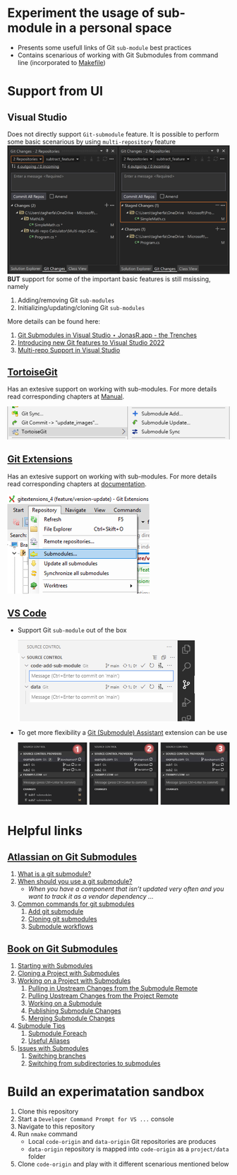 # Experiment the usage of sub-module in a personal space
- Presents some usefull links of Git `sub-module` best practices
- Contains scenarious of working with Git Submodules from command line (incorporated to [Makefile](Makefile))

# Support from UI

## Visual Studio
Does not directly support `Git-submodule` feature. It is possible to perform some basic scenarious by using `multi-repository` feature
    ![multi-repo](pics/MultiRepo-GitChanges-1-768x443.png)
**BUT** support for some of the important basic features is still msissing, namely
  1. Adding/removing Git `sub-modules`
  2. Initializing/updating/cloning Git `sub-modules`

More details can be found here:
1. [Git Submodules in Visual Studio ⋆ JonasR.app - the Trenches](https://jonasr.app/2020/04/vs-git-subm/)
1. [Introducing new Git features to Visual Studio 2022](https://devblogs.microsoft.com/visualstudio/introducing-new-git-features-to-visual-studio-2022/)
1. [Multi-repo Support in Visual Studio](https://devblogs.microsoft.com/visualstudio/multi-repo-support-in-visual-studio/)
## [TortoiseGit](https://tortoisegit.org/)

Has an extesive support on working with sub-modules. For more details read corresponding chapters at [Manual](https://tortoisegit.org/docs/tortoisegit/tgit-dug-submodules.html).

![Git Submodule context menu](pics/ContextMenuSubmodules.png)

## [Git Extensions](https://git-extensions-documentation.readthedocs.io/en/release-3.4/index.html)

Has an extesive support on working with sub-modules. For more details read corresponding chapters at [documentation](https://git-extensions-documentation.readthedocs.io/en/release-3.4/submodules).

![Git Submodule main menu](pics/submodules-ext.png)

## [VS Code](https://code.visualstudio.com/)
- Support Git `sub-module` out of the box

    ![vscode-out-of-the-box](pics/vscode-submodule.png)

- To get more flexibility a [Git (Submodule) Assistant](https://marketplace.visualstudio.com/items?itemName=ivanhofer.git-assistant) extension can be use

    ![vscode-extension](pics/update_submodules.png)

# Helpful links

## [Atlassian on Git Submodules](https://www.atlassian.com/git/tutorials/git-submodule)

1. [What is a git submodule?](https://www.atlassian.com/git/tutorials/git-submodule#:~:text=What%20is%20a%20git%20submodule%3F)
2. [When should you use a git submodule?](https://www.atlassian.com/git/tutorials/git-submodule#:~:text=When%20should%20you%20use%20a%20git%20submodule%3F)
   - _When you have a component that isn’t updated very often and you want to track it as a vendor dependency ..._
3. [Common commands for git submodules](https://www.atlassian.com/git/tutorials/git-submodule#:~:text=Common%20commands%20for%20git%20submodules)
   1. [Add git submodule](https://www.atlassian.com/git/tutorials/git-submodule#:~:text=for%20git%20submodules-,Add%20git%20submodule,-The)
   2. [Cloning git submodules](https://www.atlassian.com/git/tutorials/git-submodule#:~:text=Cloning%20git%20submodules)
   3. [Submodule workflows](https://www.atlassian.com/git/tutorials/git-submodule#:~:text=you%20are%20doing.-,Submodule%20workflows,-Once%20submodules%20are)
## [Book on Git Submodules](https://git-scm.com/book/en/v2/Git-Tools-Submodules)

1. [Starting with Submodules](https://git-scm.com/book/en/v2/Git-Tools-Submodules#:~:text=Starting%20with%20Submodules)
2. [Cloning a Project with Submodules](https://git-scm.com/book/en/v2/Git-Tools-Submodules#:~:text=Cloning%20a%20Project%20with%20Submodules)
3. [Working on a Project with Submodules](https://git-scm.com/book/en/v2/Git-Tools-Submodules#:~:text=Working%20on%20a%20Project%20with%20Submodules)
   1. [Pulling in Upstream Changes from the Submodule Remote](https://git-scm.com/book/en/v2/Git-Tools-Submodules#:~:text=Pulling%20in%20Upstream%20Changes%20from%20the%20Submodule%20Remote)
   2. [Pulling Upstream Changes from the Project Remote](https://git-scm.com/book/en/v2/Git-Tools-Submodules#:~:text=Pulling%20Upstream%20Changes%20from%20the%20Project%20Remote)
   3. [Working on a Submodule](https://git-scm.com/book/en/v2/Git-Tools-Submodules#:~:text=Working%20on%20a%20Submodule)
   4. [Publishing Submodule Changes](https://git-scm.com/book/en/v2/Git-Tools-Submodules#:~:text=Publishing%20Submodule%20Changes)
   5. [Merging Submodule Changes](https://git-scm.com/book/en/v2/Git-Tools-Submodules#:~:text=Merging%20Submodule%20Changes)
4. [Submodule Tips](https://git-scm.com/book/en/v2/Git-Tools-Submodules#:~:text=when%20you%E2%80%99re%20done.-,Submodule%20Tips,-There%20are%20a)
   1. [Submodule Foreach](https://git-scm.com/book/en/v2/Git-Tools-Submodules#:~:text=a%20little%20easier.-,Submodule%20Foreach,-There%20is%20a)
   2. [Useful Aliases](https://git-scm.com/book/en/v2/Git-Tools-Submodules#:~:text=may%20be%20useful.-,Useful%20Aliases,-You%20may%20want)
5. [Issues with Submodules](https://git-scm.com/book/en/v2/Git-Tools-Submodules#:~:text=Issues%20with%20Submodules)
   1. [Switching branches](https://git-scm.com/book/en/v2/Git-Tools-Submodules#:~:text=without%20hiccups%2C%20however.-,Switching%20branches,-For%20instance%2C%20switching)
   2. [Switching from subdirectories to submodules](https://git-scm.com/book/en/v2/Git-Tools-Submodules#:~:text=without%20hiccups%2C%20however.-,Switching%20branches,-For%20instance%2C%20switching)

# Build an experimatation sandbox
1. Clone this repository
1. Start a `Developer Command Prompt for VS ...` console
1. Navigate to this repository
1. Run `nmake` command
   - Local `code-origin` and `data-origin` Git repositories are produces
   - `data-origin` repository is mapped into `code-origin` as a `project/data` folder
2. Clone `code-origin` and play with it different scenarious mentioned below
